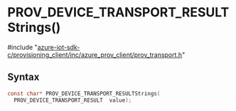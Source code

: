 # PROV_DEVICE_TRANSPORT_RESULTStrings()

\#include "[azure-iot-sdk-c/provisioning_client/inc/azure_prov_client/prov_transport.h](../iot-c-ref-prov-transport-h.md)"  

## Syntax

```C
const char* PROV_DEVICE_TRANSPORT_RESULTStrings(
  PROV_DEVICE_TRANSPORT_RESULT  value);
```

